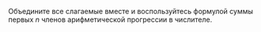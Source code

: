 Объедините все слагаемые вместе и воспользуйтесь формулой суммы первых $n$ членов арифметической прогрессии в числителе.